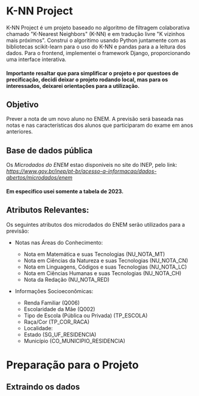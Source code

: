# K-NN Project
K-NN Project é um projeto baseado no algoritmo de filtragem colaborativa chamado "K-Nearest Neighbors" (K-NN) e em tradução livre "K vizinhos mais próximos".
Construi o algoritimo usando Python juntamente com as bibliotecas scikit-learn para o uso do K-NN e pandas para a a leitura dos dados. Para o frontend, implementei o framework Django, proporcionando uma interface interativa.

#### Importante resaltar que para simplificar o projeto e por questoes de precificação, decidi deixar o projeto rodando local, mas para os interessados, deixarei orientações para a utilização.

## Objetivo
Prever a nota de um novo aluno no ENEM. A previsão será baseada nas notas e nas características dos alunos que participaram do exame em anos anteriores.

## Base de dados pública
Os *Microdados do ENEM* estao disponiveis no site do INEP, pelo link: _https://www.gov.br/inep/pt-br/acesso-a-informacao/dados-abertos/microdados/enem_
#### Em especifico usei somente a tabela de 2023.

## Atributos Relevantes:
Os seguintes atributos dos microdados do ENEM serão utilizados para a previsão:
- Notas nas Áreas do Conhecimento:
  - Nota em Matemática e suas Tecnologias (NU_NOTA_MT)
  - Nota em Ciências da Natureza e suas Tecnologias (NU_NOTA_CN)
  - Nota em Linguagens, Códigos e suas Tecnologias (NU_NOTA_LC)
  - Nota em Ciências Humanas e suas Tecnologias (NU_NOTA_CH)
  - Nota da Redação (NU_NOTA_RED)

- Informações Socioeconômicas:
  - Renda Familiar (Q006)
  - Escolaridade da Mãe (Q002)
  - Tipo de Escola (Pública ou Privada) (TP_ESCOLA)
  - Raça/Cor (TP_COR_RACA)
  - Localidade:
  - Estado (SG_UF_RESIDENCIA)
  - Município (CO_MUNICIPIO_RESIDENCIA)

# Preparação para o Projeto
## Extraindo os dados
